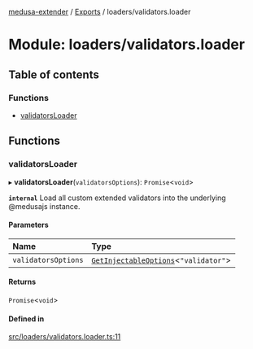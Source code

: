 [medusa-extender](../README.md) / [Exports](../modules.md) / loaders/validators.loader

# Module: loaders/validators.loader

## Table of contents

### Functions

- [validatorsLoader](loaders_validators_loader.md#validatorsloader)

## Functions

### validatorsLoader

▸ **validatorsLoader**(`validatorsOptions`): `Promise`<`void`\>

**`internal`**
Load all custom extended validators into the underlying @medusajs instance.

#### Parameters

| Name | Type |
| :------ | :------ |
| `validatorsOptions` | [`GetInjectableOptions`](core_types.md#getinjectableoptions)<``"validator"``\> |

#### Returns

`Promise`<`void`\>

#### Defined in

[src/loaders/validators.loader.ts:11](https://github.com/adrien2p/medusa-extender/blob/35e8185/src/loaders/validators.loader.ts#L11)

